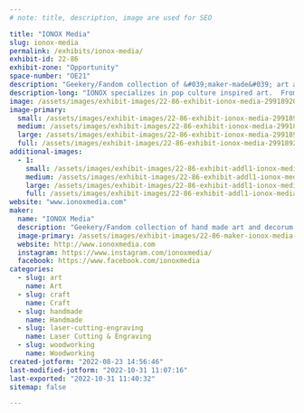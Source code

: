```yaml
---
# note: title, description, image are used for SEO

title: "IONOX Media"
slug: ionox-media
permalink: /exhibits/ionox-media/
exhibit-id: 22-86
exhibit-zone: "Opportunity"
space-number: "OE21"
description: "Geekery/Fandom collection of &#039;maker-made&#039; art and decorum."
description-long: "IONOX specializes in pop culture inspired art.  From sci-fi to fantasy, and even your favorite video games, we create beautiful forms of art that are sure to spark nostalgia.  We use a range of medium, from layered wood to resin,  leather to canvas, and we are always expanding and trying new things.  We love traveling all over the nation to appear at comic conventions, art festivals, and gallery showings.  Maker-Faire Orlando, is one of our home shows, and a staple for us to attend every year.  If you&#039;ve got a design you&#039;ve always dreamt of having in hand or on your wall, let us make your dream a reality."
image: /assets/images/exhibit-images/22-86-exhibit-ionox-media-299189204-582318406875763-8888364146213403508-n-large.jpg
image-primary: 
  small: /assets/images/exhibit-images/22-86-exhibit-ionox-media-299189204-582318406875763-8888364146213403508-n-small.jpg
  medium: /assets/images/exhibit-images/22-86-exhibit-ionox-media-299189204-582318406875763-8888364146213403508-n-medium.jpg
  large: /assets/images/exhibit-images/22-86-exhibit-ionox-media-299189204-582318406875763-8888364146213403508-n-large.jpg
  full: /assets/images/exhibit-images/22-86-exhibit-ionox-media-299189204-582318406875763-8888364146213403508-n-full.jpg
additional-images: 
  - 1:
    small: /assets/images/exhibit-images/22-86-exhibit-addl1-ionox-media-278790665-507694694338135-2722323029836496088-n-small.jpg
    medium: /assets/images/exhibit-images/22-86-exhibit-addl1-ionox-media-278790665-507694694338135-2722323029836496088-n-medium.jpg
    large: /assets/images/exhibit-images/22-86-exhibit-addl1-ionox-media-278790665-507694694338135-2722323029836496088-n-large.jpg
    full: /assets/images/exhibit-images/22-86-exhibit-addl1-ionox-media-278790665-507694694338135-2722323029836496088-n-full.jpg
website: "www.ionoxmedia.com"
maker: 
  name: "IONOX Media"
  description: "Geekery/Fandom collection of hand made art and decorum. Using medium such as layered wood, acrylic, resin, and fabrics."
  image-primary: /assets/images/exhibit-images/22-86-maker-ionox-media-ionox-icon-medium.jpg
  website: http://www.ionoxmedia.com
  instagram: https://www.instagram.com/ionoxmedia/
  facebook: https://www.facebook.com/ionoxmedia
categories: 
  - slug: art
    name: Art
  - slug: craft
    name: Craft
  - slug: handmade
    name: Handmade
  - slug: laser-cutting-engraving
    name: Laser Cutting & Engraving
  - slug: woodworking
    name: Woodworking
created-jotform: "2022-08-23 14:56:46"
last-modified-jotform: "2022-10-31 11:07:16"
last-exported: "2022-10-31 11:40:32"
sitemap: false

---
```

